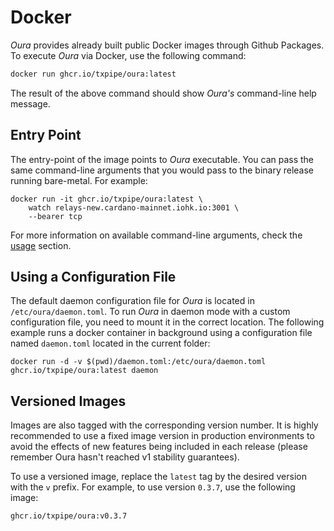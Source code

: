 # Docker

_Oura_ provides already built public Docker images through Github Packages. To execute _Oura_ via Docker, use the following command:

```sh
docker run ghcr.io/txpipe/oura:latest
```

The result of the above command should show _Oura's_ command-line help message.


## Entry Point

The entry-point of the image points to _Oura_ executable. You can pass the same command-line arguments that you would pass to the binary release running bare-metal. For example:

```
docker run -it ghcr.io/txpipe/oura:latest \
    watch relays-new.cardano-mainnet.iohk.io:3001 \
    --bearer tcp
```

For more information on available command-line arguments, check the [usage](../usage/index.md) section.


## Using a Configuration File

The default daemon configuration file for _Oura_ is located in `/etc/oura/daemon.toml`. To run _Oura_ in daemon mode with a custom configuration file, you need to mount it in the correct location. The following example runs a docker container in background using a configuration file named `daemon.toml` located in the current folder:

```
docker run -d -v $(pwd)/daemon.toml:/etc/oura/daemon.toml ghcr.io/txpipe/oura:latest daemon
```

## Versioned Images

Images are also tagged with the corresponding version number. It is highly recommended to use a fixed image version in production environments to avoid the effects of new features being included in each release (please remember Oura hasn't reached v1 stability guarantees).

To use a versioned image, replace the `latest` tag by the desired version with the `v` prefix. For example, to use version `0.3.7`, use the following image:

```
ghcr.io/txpipe/oura:v0.3.7
```

